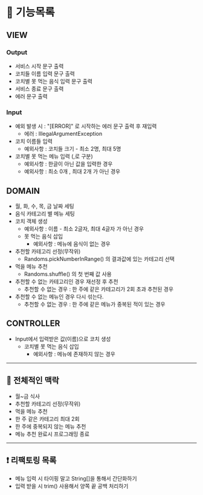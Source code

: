 # 📌 기능목록

## VIEW
### Output
- 서비스 시작 문구 출력
- 코치들 이름 입력 문구 출력
- 코치별 못 먹는 음식 입력 문구 출력
- 서비스 종료 문구 출력
- 에러 문구 출력

### Input
- 예외 발생 시 : "[ERROR]" 로 시작하는 에러 문구 출력 후 재입력
  - 에러 : IllegalArgumentException
- 코치 이름들 입력
  - 예외사항 : 코치들 크기 - 최소 2명, 최대 5명
- 코치별 못 먹는 메뉴 입력 (,로 구분)
  - 예외사항 : 한글이 아닌 값을 입력한 경우
  - 예외사항 : 최소 0개 , 최대 2개 가 아닌 경우

## DOMAIN
- 월, 화, 수, 목, 금 날짜 세팅
- 음식 카테고리 별 메뉴 세팅
- 코치 객체 생성
  - 예외사항 : 이름 - 최소 2글자, 최대 4글자 가 아닌 경우
  - 못 먹는 음식 삽입 
    - 예외사항 : 메뉴에 음식이 없는 경우
- 추천할 카테고리 선정(무작위)
  - Randoms.pickNumberInRange() 의 결과값에 있는 카테고리 선택
- 먹을 메뉴 추천
  - Randoms.shuffle() 의 첫 번째 값 사용
- 추천할 수 없는 카테고리인 경우 재선정 후 추천
  - 추천할 수 없는 경우 : 한 주에 같은 카테고리가 2회 초과 추천된 경우
- 추천할 수 없는 메뉴인 경우 다시 섞는다.
  - 추천할 수 없는 경우 : 한 주에 같은 메뉴가 중복된 적이 있는 경우

## CONTROLLER
- Input에서 입력받은 값(이름)으로 코치 생성
  - 코치별 못 먹는 음식 삽입
    - 예외사항 : 메뉴에 존재하지 않는 경우


-----
## 📖 전체적인 맥락

- 월~금 식사
- 추천할 카테고리 선정(무작위)
- 먹을 메뉴 추천
- 한 주 같은 카테고리 최대 2회
- 한 주에 중복되지 않는 메뉴 추천
- 메뉴 추천 완료시 프로그래밍 종료

------
## ❗ 리팩토링 목록

- 메뉴 입력 시 타이핑 말고 String[]을 통해서 간단화하기
- 입력 받을 시 trim() 사용해서 양쪽 끝 공백 처리하기
